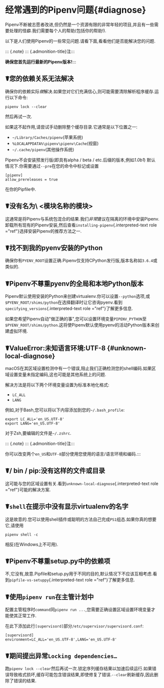 # 经常遇到的Pipenv问题{#diagnose}

Pipenv不断被志愿者改进,但仍然是一个资源有限的非常年轻的项目,并且有一些需要处理的怪癖.我们需要每个人的帮助(包括你的帮助!).

以下是人们使用Pipenv的一些常见问题.请看下面,看看他们是否能解决您的问题.

::: {.note} ::: {.admonition-title}注:::

**确保您首先运行最新的Pipenv版本!**:::

## ☤您的依赖关系无法解决

确保你的依赖实际*做*解决.如果您对它们充满信心,则可能需要清除解析程序缓存.运行以下命令:

```
pipenv lock --clear
```

然后再试一次.

如果这不起作用,请尝试手动删除整个缓存目录.它通常是以下位置之一:

-   `~/Library/Caches/pipenv`(苹果系统)
-   `%LOCALAPPDATA%\pipenv\pipenv\Cache`(视窗)
-   `~/.cache/pipenv`(其他操作系统)

Pipenv不会安装预发行版(即具有alpha / beta / etc.后缀的版本,例如*1.0b1*) 默认情况下.你需要通过`--pre`在您的命令中标记或设置

```
[pipenv]
allow_prereleases = true
```

在你的Pipfile中.

## ☤没有名为\\ \<模块名称的模块>

这通常是将Pipenv与系统包混合的结果.我们*非常*建议在隔离的环境中安装Pipenv.卸载所有现有的Pipenv安装,然后查看`installing-pipenv`{.interpreted-text role ="ref"}选择安装Pipenv的推荐方法之一.

## ☤找不到我的pyenv安装的Python

确保你有`PYENV_ROOT`设置正确.Pipenv仅支持CPython发行版,版本名称如`3.6.4`或类似的.

## ☤Pipenv不尊重pyenv的全局和本地Python版本

Pipenv默认使用安装的Python来创建virtualenv.你可以设置`--python`选项,或`$PYENV_ROOT/shims/python`在选择翻译时让它咨询pyenv.看到`specifying_versions`{.interpreted-text role ="ref"}了解更多信息.

如果您希望Pipenv自动"做正确的事",您可以设置环境变量`PIPENV_PYTHON`至`$PYENV_ROOT/shims/python`.这将使Pipenv默认使用pyenv的活动Python版本来创建虚拟环境.

## ☤ValueError:未知语言环境:UTF-8 {#unknown-local-diagnose}

macOS在其区域设置检测中有一个错误,阻止我们正确检测您的shell编码.如果区域设置变量未指定编码,这也可能是其他系统上的问题.

解决方法是将以下两个环境变量设置为标准本地化格式:

-   `LC_ALL`
-   `LANG`

例如,对于Bash,您可以将以下内容添加到您的`~/.bash_profile`:

```{.sourceCode .bash}
export LC_ALL='en_US.UTF-8'
export LANG='en_US.UTF-8'
```

对于Zsh,要编辑的文件是`~/.zshrc`.

::: {.note} ::: {.admonition-title}注:::

你可以改变两个`en_US`和`UTF-8`部分使用您使用的语言/语言环境和编码.:::

## ☤/ bin / pip:没有这样的文件或目录

这可能与您的区域设置有关.看到`unknown-local-diagnose`{.interpreted-text role ="ref"}可能的解决方案.

## ☤`shell`在提示中没有显示virtualenv的名字

这是故意的.您可以使用shell插件或聪明的方法自己完成`PS1`组态.如果你真的想要它,请使用

```
pipenv shell -c
```

相反(在Windows上不可用).

## ☤Pipenv不尊重setup.py中的依赖项

不,它没有,故意.Pipfile和setup.py用于不同的目的,默认情况下不应该互相考虑.看到`pipfile-vs-setuppy`{.interpreted-text role ="ref"}了解更多信息.

## ☤使用`pipenv run`在主管计划中

配置主管程序时`command`同`pipenv run ...`,您需要正确设置区域设置环境变量才能使其正常工作.

在此下添加此行`[supervisord]`部分`/etc/supervisor/supervisord.conf`:

```
[supervisord]
environment=LC_ALL='en_US.UTF-8',LANG='en_US.UTF-8'
```

## ☤期间提出异常`Locking dependencies…`

跑`pipenv lock --clear`然后再试一次.锁定序列缓存结果以加速后续运行.如果错误导致格式损坏,缓存可能包含错误结果,即使修复了错误.`--clear`刷新缓存,因此删除了错误的结果.
